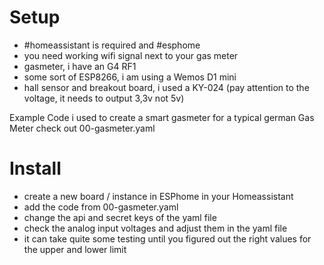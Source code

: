 # Setup
- #homeassistant is required and #esphome
- you need working wifi signal next to your gas meter 
- gasmeter, i have an G4 RF1 
- some sort of ESP8266, i am using a Wemos D1 mini
- hall sensor and breakout board, i used a KY-024  (pay attention to the voltage, it needs to output 3,3v not 5v)

Example Code i used to create a smart gasmeter for a typical german Gas Meter
check out 00-gasmeter.yaml

# Install
- create a new board / instance in ESPhome in your Homeassistant
- add the code from 00-gasmeter.yaml
- change the api and secret keys of the yaml file 
- check the analog input voltages and adjust them in the yaml file
- it can take quite some testing until you figured out the right values for the upper and lower limit

